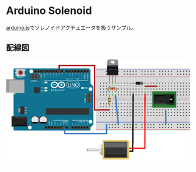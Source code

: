 Arduino Solenoid
=================
[arduino.js](https://github.com/mecha-mozilla/arduino.js)でソレノイドアクチュエータを扱うサンプル。

## 配線図
![配線図](Solenoid_wiring.png)